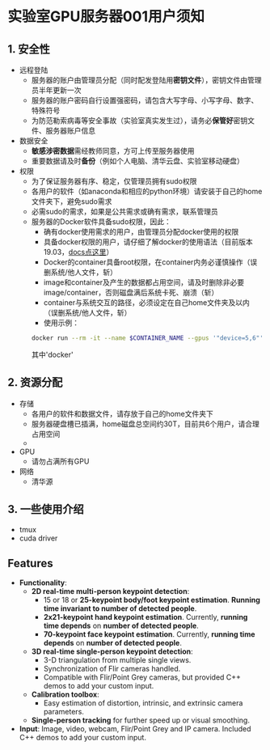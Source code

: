 # 实验室GPU服务器001用户须知
## 1. **安全性**
- 远程登陆
    - 服务器的账户由管理员分配（同时配发登陆用**密钥文件**），密钥文件由管理员半年更新一次
    - 服务器的账户密码自行设置强密码，请包含大写字母、小写字母、数字、特殊符号
    - 为防范勒索病毒等安全事故（实验室真实发生过），请务必**保管好**密钥文件、服务器账户信息
- 数据安全
    - **敏感涉密数据**需经教师同意，方可上传至服务器使用
    - 重要数据请及时**备份**（例如个人电脑、清华云盘、实验室移动硬盘）
- 权限
    - 为了保证服务器有序、稳定，仅管理员拥有sudo权限
    - 各用户的软件（如anaconda和相应的python环境）请安装于自己的home文件夹下，避免sudo需求
    - 必需sudo的需求，如果是公共需求或确有需求，联系管理员
    - 服务器的Docker软件具备sudo权限，因此：
        - 确有docker使用需求的用户，由管理员分配docker使用的权限
        - 具备docker权限的用户，请仔细了解docker的使用语法（目前版本19.03，[docs点这里](https://docs.docker.com/get-started/)）
        - Docker的container具备root权限，在container内务必谨慎操作（误删系统/他人文件，斩）
        - image和container及产生的数据都占用空间，请及时删除非必要image/container，否则磁盘满后系统卡死、崩溃（斩）
        - container与系统交互的路径，必须设定在自己home文件夹及以内（误删系统/他人文件，斩）
        - 使用示例：
        ```Bash
        docker run --rm -it --name $CONTAINER_NAME --gpus '"device=5,6"' -v /home/example_user/:/mnt $IMAGE_NAME /bin/bash
        ```
        其中'docker'
## 2. **资源分配**
- 存储
    - 各用户的软件和数据文件，请存放于自己的home文件夹下
    - 服务器硬盘槽已插满，home磁盘总空间约30T，目前共6个用户，请合理占用空间
    - 
- GPU
    - 请勿占满所有GPU
- 网络
    - 清华源
## **3. 一些使用介绍**
- tmux
- cuda driver

## Features
- **Functionality**:
    - **2D real-time multi-person keypoint detection**:
        - 15 or 18 or **25-keypoint body/foot keypoint estimation**. **Running time invariant to number of detected people**.
        - **2x21-keypoint hand keypoint estimation**. Currently, **running time depends** on **number of detected people**.
        - **70-keypoint face keypoint estimation**. Currently, **running time depends** on **number of detected people**.
    - **3D real-time single-person keypoint detection**:
        - 3-D triangulation from multiple single views.
        - Synchronization of Flir cameras handled.
        - Compatible with Flir/Point Grey cameras, but provided C++ demos to add your custom input.
    - **Calibration toolbox**:
        - Easy estimation of distortion, intrinsic, and extrinsic camera parameters.
    - **Single-person tracking** for further speed up or visual smoothing.
- **Input**: Image, video, webcam, Flir/Point Grey and IP camera. Included C++ demos to add your custom input.
